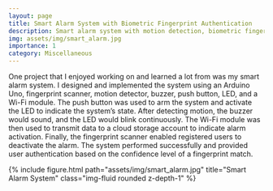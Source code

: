 ```yaml
---
layout: page
title: Smart Alarm System with Biometric Fingerprint Authentication
description: Smart alarm system with motion detection, biometric fingerprint authentication, and wireless notifications using an Arduino with attachments.
img: assets/img/smart_alarm.jpg
importance: 1
category: Miscellaneous
---
```


<div class="row">
    <div class="col-sm-8 mt-3 mt-md-0">
        <p>
        One project that I enjoyed working on and learned a lot from was my smart alarm system. I designed and implemented the system using an Arduino Uno, fingerprint scanner, motion detector, buzzer, push button, LED, and a Wi-Fi module. The push button was used to arm the system and activate the LED to indicate the system’s state. After detecting motion, the buzzer would sound, and the LED would blink continuously. The Wi-Fi module was then used to transmit data to a cloud storage account to indicate alarm activation. Finally, the fingerprint scanner enabled registered users to deactivate the alarm. The system performed successfully and provided user authentication based on the confidence level of a fingerprint match.
        </p>
    </div>
    <div class="col-sm-4 mt-3 mt-md-0">
        {% include figure.html path="assets/img/smart_alarm.jpg" title="Smart Alarm System" class="img-fluid rounded z-depth-1" %}
    </div>
</div>
